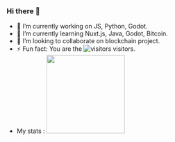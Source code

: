 ### Hi there 👋

- 🔭 I’m currently working on JS, Python, Godot.
- 🌱 I’m currently learning Nuxt.js, Java, Godot, Bitcoin.
- 👯 I’m looking to collaborate on blockchain project.
- ⚡ Fun fact: You are the ![visitors](https://visitor-badge.glitch.me/badge?page_id=page.id) visitors.
- My stats : <img height="180em" src="https://github-readme-stats.vercel.app/api?username=Gapur&show_icons=true&hide_border=true&&count_private=true&include_all_commits=true" />


